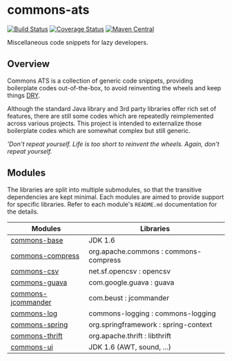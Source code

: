 # commons-ats
[![Build Status][travis-icon]][travis-page] [![Coverage Status][coverall-icon]][coverall-page] [![Maven Central][maven-icon]][maven-page]

Miscellaneous code snippets for lazy developers.


## Overview

Commons ATS is a collection of generic code snippets, providing 
boilerplate codes out-of-the-box, to avoid reinventing the wheels 
and keep things [DRY](https://en.wikipedia.org/wiki/Don%27t_repeat_yourself).

Although the standard Java library and 3rd party libraries offer rich set of features, 
there are still some codes which are repeatedly reimplemented across various projects. 
This project is intended to externalize those boilerplate codes which are somewhat complex but still generic.

*'Don't repeat yourself. Life is too short to reinvent the wheels. Again, don't repeat yourself.*
 

## Modules

The libraries are split into multiple submodules, so that the transitive dependencies are kept minimal.
Each modules are aimed to provide support for specific libraries. 
Refer to each module's `README.md` documentation for the details.


|Modules                    |Libraries                            |
|---------------------------|-------------------------------------|
|[commons-base][base]       |JDK 1.6                              |
|[commons-compress][comp]   |org.apache.commons : commons-compress|
|[commons-csv][csv_]        |net.sf.opencsv : opencsv             |
|[commons-guava][guav]      |com.google.guava : guava             |
|[commons-jcommander][jcom] |com.beust : jcommander               |
|[commons-log][log_]        |commons-logging : commons-logging    |
|[commons-spring][sprg]     |org.springframework : spring-context |
|[commons-thrift][thft]     |org.apache.thrift : libthrift        |
|[commons-ui][ui__]         |JDK 1.6 (AWT, sound, ...)            |

[base]:https://github.com/after-the-sunrise/commons-ats/tree/master/base
[comp]:https://github.com/after-the-sunrise/commons-ats/tree/master/compress
[csv_]:https://github.com/after-the-sunrise/commons-ats/tree/master/csv
[guav]:https://github.com/after-the-sunrise/commons-ats/tree/master/guava
[jcom]:https://github.com/after-the-sunrise/commons-ats/tree/master/jcommander
[log_]:https://github.com/after-the-sunrise/commons-ats/tree/master/log
[sprg]:https://github.com/after-the-sunrise/commons-ats/tree/master/spring
[thft]:https://github.com/after-the-sunrise/commons-ats/tree/master/thrift
[ui__]:https://github.com/after-the-sunrise/commons-ats/tree/master/ui

[travis-page]:https://travis-ci.org/after-the-sunrise/commons-ats
[travis-icon]:https://travis-ci.org/after-the-sunrise/commons-ats.svg?branch=master
[coverall-page]:https://coveralls.io/github/after-the-sunrise/commons-ats?branch=master
[coverall-icon]:https://coveralls.io/repos/github/after-the-sunrise/commons-ats/badge.svg?branch=master
[maven-page]:https://maven-badges.herokuapp.com/maven-central/com.after_sunrise.commons/commons-ats
[maven-icon]:https://maven-badges.herokuapp.com/maven-central/com.after_sunrise.commons/commons-ats/badge.svg

